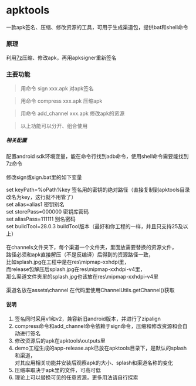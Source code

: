 # apktools
一款apk签名、压缩、修改资源的工具，可用于生成渠道包，提供bat和shell命令

### 原理
利用[7z](https://sparanoid.com/lab/7z/)压缩、修改apk，再用apksigner重新签名

### 主要功能
> 用命令 sign xxx.apk 对apk签名

> 用命令 compress xxx.apk 压缩apk

> 用命令 add_channel xxx.apk 修改apk的资源

> 以上功能可以分开、组合使用

##### 相关配置
配置android sdk环境变量，能在命令行找到adb命令，使用shell命令需要能找到7z命令
<br>
<br>
修改sign或sign.bat里的如下变量

set keyPath=%oPath%key 签名用的密钥的绝对路径（直接复制到apktools目录改名为key，这行就不用管了）
<br>
set alias=alias1 密钥别名
<br>
set storePass=000000 密钥库密码
<br>
set aliasPass=111111 别名密码
<br>
set buildTool=28.0.3 buildTool版本（最好和你工程的一样，并且只支持25及以上）
<br>
<br>
在channels文件夹下，每个渠道一个文件夹，里面放需要替换的资源文件，<br>
路径必须和apk直接解压（不是反编译）后得到的资源路径一致，<br>
比如splash.jpg在工程中是在res\mipmap-xxhdpi里，<br>
而release包解压后splash.jpg在res\mipmap-xxhdpi-v4里，<br>
那么渠道文件夹里的splash.jpg也该放在res\mipmap-xxhdpi-v4里
<br>
<br>
渠道名放在assets\channel 在代码里使用ChannelUtils.getChannel()获取

#### 说明
1. 签名同时采用v1和v2，兼容新旧android版本，并进行了zipalign
1. compress命令和add_channel命令依赖于sign命令，压缩和修改资源和会自动进行签名
1. 修改资源后的apk在apktools\outputs里
1. demo工程生成的app-release.apk已放在apktools目录下，是默认的splash和渠道，<br>
   对其应用相关功能并安装后观察apk的大小、splash和渠道名称的变化
1. 压缩率取决于apk里的文件，可高可低
1. 理论上可以替换可见的任意资源，更多用法请自行探索